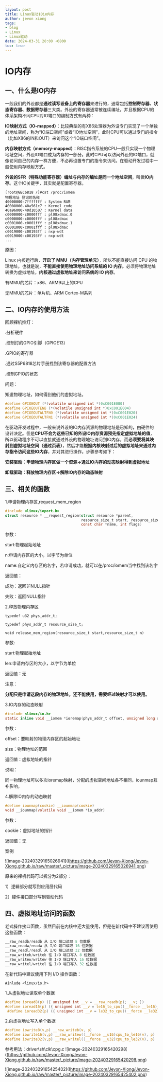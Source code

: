 ```yaml
---
layout: post
title: Linux驱动10io内存
author: jevon xiong
tags:
- blog
- Linux
- Linux驱动
date: 2024-03-31 20:00 +0800
toc: true
---
```

# IO内存

## 一、什么是IO内存

一般我们的外设都是**通过读写设备上的寄存器**来进行的，通常包括**控制寄存器、状态寄存器、数据寄存器**三大类。外设的寄存器通常被连续编址，并且根据CPU的体系架构不同CPU对IO端口的编制方式有两种：

**IO映射方式（IO-mapped）**：比较典型的有X86处理器为外设专门实现了一个单独的地址空间，称为“IO端口空间”或者“IO地址空间”，此时CPU可以通过专门的指令（比如X86的IN和OUT）来访问这个“IO端口空间”。

**内存映射方式（memory-mapped）**：RISC指令系统的CPU一般只实现一个物理地址空间，外设IO端口成为内存的一部分。此时CPU可以访问外设的IO端口，就像访问自己的内存一样方便，不必再设置专门的指令来访问。在驱动开发过程中一般使用内存映射方式。

**外设的SFR（特殊功能寄存器）编址与内存的编址是同一个地址空间**，叫做**IO内存**。这个IO关键字，其实就是配置寄存器。

```shell
[root@GEC6818 /]#cat /proc/iomem
物理地址 登记的名称
40000000-7fffffff : System RAM
40008000-40a561c7 : Kernel code
40a96000-40d10507 : Kernel data
c0000000-c0000fff : pl08xdmac.0
c0000000-c0000fff : pl08xdmac
c0001000-c0001fff : pl08xdmac.1
c0001000-c0001fff : pl08xdmac
c0019000-c00193ff : nxp-wdt
c0019000-c00193ff : nxp-wdt
...
```

原因：

Linux 内核运行后，**开启了 MMU（内存管理单元）**，所以不能直接访问 CPU 的物理地址，也就是说，**不能直接使用物理地址访问系统的 IO 内存**。必须将物理地址转换为虚拟地址，**内核通过虚拟地址来访问系统的 IO 内存**。

有MMU的芯片：x86、ARM9以上的CPU

无MMU的芯片：单片机、ARM Cortex-M系列

## 二、IO内存的使用方法

回顾裸机控灯：

.分析硬件

.控制灯的GPIO引脚（GPIOE13）

.GPIO的寄存器

.通过S5P6818芯片手册找到该寄存器的配置方法

.控制GPIO的状态

问题：

知道物理地址，如何得到他们的虚拟地址。

```c
#define GPIOEOUT (*(volatile unsigned int *)0xC001E000)
#define GPIOEOUTENB (*(volatile unsigned int *)0xC001E004)
#define GPIOEOUTALTFN0 (*(volatile unsigned int *)0xC001E020)
#define GPIOEOUTALTFN1 (*(volatile unsigned int *)0xC001E024)
```

在驱动开发过程中，一般来说外设的IO内存资源的物理地址是已知的，由硬件的设计决定。但是**CPU不会为这些已知的外设IO内存资源预先指定虚拟地址的值**，所以驱动程序不可以直接就通过外设的物理地址访问到IO内存，而**必须要将其映射到虚拟地址空间（通过页表）**，然后才能**根据内核映射过后的虚拟地址来通过内存指令访问这些IO内存**，并对其进行操作，步骤参考如下：

**安装驱动：申请物理内存区做一个资源->通过IO内存的动态映射得到虚拟地址**

**卸载驱动：释放物理内存区->解除IO内存的动态映射**

## 三、相关的函数

1.申请物理内存区,request_mem_region

```c
#include <linux/ioport.h>
struct resource * __request_region(struct resource *parent,
                                   resource_size_t start, resource_size_t n,
                                   const char *name, int flags)
```

参数：

start:物理起始地址

n:申请内存区的大小，以字节为单位

name:自定义内存区的名字，若申请成功，就可以在/proc/iomem当中找到该名字

返回值：

成功：返回非NULL指针

失败：返回NULL指针

2.释放物理内存区

`typedef u32 phys_addr_t;`

`typedef phys_addr_t resource_size_t;`

`void release_mem_region(resource_size_t start,resource_size_t n)`

参数:

start:物理起始地址

len:申请内存区的大小，以字节为单位

返回值：无

注意：

**分配只是申请这段内存的物理地址，还不能使用，需要经过映射才可以使用。**

3.IO内存的动态映射

```c
#include <linux/io.h>
static inline void __iomem *ioremap(phys_addr_t offset, unsigned long size)
```

参数：

offset：要映射的物理内存区的起始地址

size：物理地址的范围

返回值：虚拟地址的指针

说明：

同一物理地址可以多次ioremap映射，分配的虚拟空间地址各不相同，iounmap互补影响。

4.解除IO内存的动态映射

```c
#define iounmap(cookie) __iounmap(cookie)
void __iounmap(volatile void __iomem *io_addr)
```

参数：

cookie：虚拟地址的指针

返回值：无

案例

![image-20240329165026941]((https://github.com/Jevon-Xiong/Jevon-Xiong.github.io/raw/master/_picture/image-20240329165026941.png)

原来的裸机代码可以拆分为2部分：

1）逻辑部分就写到应用层代码

2）硬件接口部分写到驱动代码

## 四、虚拟地址访问的函数

老式操作接口函数，虽然目前在内核中还大量使用，但是在新代码中不建议再使用这些函数：

```c
__raw_readb/readb 从 I/O 端口读取 8 位数据
__raw_readw/readw 从 I/O 端口读取 16 位数据
__raw_readl/readl 从 I/O 端口读取 32 位数据
__raw_writeb/writeb 往 I/O 端口写入 8 位数据
__raw_writew/writew 往 I/O 端口写入 16 位数据
__raw_writel/writel 往 I/O 端口写入 32 位数据
```

在新代码中建议使用下列 I/O 操作函数：

`#inlude <linux/io.h>`

1.从虚拟地址读取单个数据

```c
#define ioread8(p) ({ unsigned int __v = __raw_readb(p); __v; })
#define ioread16(p) ({ unsigned int __v = le16_to_cpu((__force __le16)__raw_readw
 #define ioread32(p) ({ unsigned int __v = le32_to_cpu((__force __le32)__raw_readl
```

2.向虚拟地址写入单个数据

```c
#define iowrite8(v,p) __raw_writeb(v, p)
#define iowrite16(v,p) __raw_writew((__force __u16)cpu_to_le16(v), p)
#define iowrite32(v,p) __raw_writel((__force __u32)cpu_to_le32(v), p)
```

参考用法：driver\sh\clk\cpg.c
![image-20240329165420298]((https://github.com/Jevon-Xiong/Jevon-Xiong.github.io/raw/master/_picture/image-20240329165420298.png)

![image-20240329165425402]((https://github.com/Jevon-Xiong/Jevon-Xiong.github.io/raw/master/_picture/image-20240329165425402.png)

